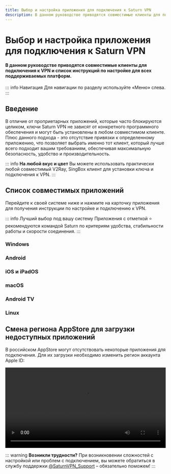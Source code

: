 ```yaml
---
title: Выбор и настройка приложения для подключения к Saturn VPN
description: В данном руководстве приводятся совместимые клиенты для подключения к VPN и список инструкций по настройке для всех поддерживаемых платформ.
---
```


# Выбор и настройка приложения для подключения к Saturn VPN
#### В данном руководстве приводятся совместимые клиенты для подключения к VPN и список инструкций по настройке для всех поддерживаемых платформ.

::: info Навигация
Для навигации по разделу используйте «Меню» слева.
:::

## Введение

В отличие от проприетарных приложений, которые часто блокируются целиком, ключи Saturn VPN не зависят от конкретного программного обеспечения и могут быть установлены в любом совместимом клиенте. Плюс данного подхода - это отсутствие привязки к определенному приложению, что позволяет выбрать именно тот клиент, который лучше всего подходит вашим требованиям, обеспечивая максимальную безопасность, удобство и производительность. 

::: info **На любой вкус и цвет** 
Вы можете использовать практически любой совместимый V2Ray, SingBox клиент для установки ключа и подключения к VPN.
:::

## Список совместимых приложений

Перейдите к своей системе ниже и нажмите на карточку приложения для получения инструкции по настройке и подключению к VPN.

::: info Лучший выбор под вашу систему
Приложения с отметкой ⭐ рекомендуются командой Saturn по критериям удобства, стабильности работы и скорости соединения.
:::

### Windows

<CompactCards :cards="[
  {
    title: '⭐ v2RayTun',
    image: '/public/pages/windows/v2raytun.png',
    link: '/setup-guide/windows/v2raytun'
  },
  {
    title: 'Hiddify',
    image: '/public/pages/windows/hiddify.png',
    link: '/setup-guide/windows/hiddify'
  },
  {
    title: 'NekoRay',
    image: '/public/pages/windows/nekoray.png',
    link: '/setup-guide/windows/nekoray'
  },
  {
    title: 'v2rayN',
    image: '/public/pages/windows/v2rayn.png',
    link: '/setup-guide/windows/v2rayn'
  },
]" />

### Android

<CompactCards :cards="[
  {
    title: '⭐ v2RayTun',
    image: '/public/pages/android/v2raytun.png',
    link: '/setup-guide/android/v2raytun'
  },
  {
    title: 'Happ',
    image: '/public/pages/android/happ.png',
    link: '/setup-guide/android/happ'
  },
  {
    title: 'Hiddify',
    image: '/public/pages/android/hiddify.png',
    link: '/setup-guide/android/hiddify'
  },
  {
    title: 'NekoRay',
    image: '/public/pages/android/nekoray.png',
    link: '/setup-guide/android/nekoray'
  },
  {
    title: 'v2RayNG',
    image: '/public/pages/android/v2rayng.png',
    link: '/setup-guide/android/v2rayng'
  },
  {
    title: 'V2Box',
    image: '/public/pages/android/v2box.png',
    link: '/setup-guide/android/v2box'
  },
]" />

### iOS и iPadOS

<CompactCards :cards="[
  {
    title: '⭐ Streisand',
    image: '/public/pages/ios/streisand.png',
    link: '/setup-guide/ios/streisand'
  },
  {
    title: 'v2RayTun',
    image: '/public/pages/ios/v2raytun.png',
    link: '/setup-guide/ios/v2raytun'
  },
  {
    title: 'Happ',
    image: '/public/pages/ios/happ.png',
    link: '/setup-guide/ios/happ'
  },
  {
    title: 'Hiddify',
    image: '/public/pages/ios/hiddify.png',
    link: '/setup-guide/ios/hiddify'
  },
  {
    title: 'V2Box',
    image: '/public/pages/ios/v2box.png',
    link: '/setup-guide/ios/v2box'
  },
]" />

### macOS

<CompactCards :cards="[
  {
    title: '⭐ v2RayTun',
    image: '/public/pages/macos/v2raytun.png',
    link: '/setup-guide/macos/v2raytun'
  },
  {
    title: 'Happ',
    image: '/public/pages/macos/happ.png',
    link: '/setup-guide/macos/happ'
  },
  {
    title: 'Hiddify',
    image: '/public/pages/macos/hiddify.png',
    link: '/setup-guide/macos/hiddify'
  },
  {
    title: 'V2Box',
    image: '/public/pages/macos/v2box.png',
    link: '/setup-guide/macos/v2box'
  },
]" />

### Android TV
<CompactCards :cards="[
  {
    title: '⭐ v2RayTun',
    image: '/public/pages/androidtv/v2raytun.png',
    link: '/setup-guide/androidtv/v2raytun'
  },
  {
    title: 'Hiddify',
    image: '/public/pages/androidtv/hiddify.png',
    link: '/setup-guide/androidtv/hiddify'
  }
]" />

### Linux
<CompactCards :cards="[
  {
    title: '⭐ NekoRay',
    image: '/public/pages/linux/nekoray.png',
    link: '/setup-guide/linux/nekoray'
  }
]" />

## Смена региона AppStore для загрузки недоступных приложений

В российском AppStore могут отсутствовать некоторые приложения для подключения. Для их загрузки необходимо изменить регион аккаунта Apple ID:

<video controls width="100%">
  <source src="/public/appstore.webm" type="video/mp4">
  Ваш браузер не поддерживает видео.
</video>

::: warning **Возникли трудности?** 
При возникновении сложностей с настройкой или проблем с подключением, вы можете обратиться в службу поддержки [@SaturnVPN_Support](https://t.me/SaturnVPN_Support) – обязательно поможем!
:::